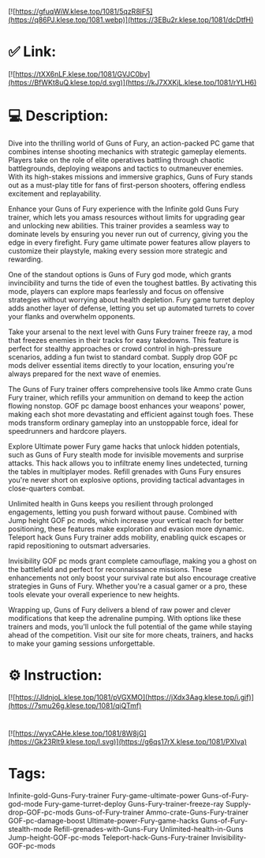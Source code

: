 [![https://gfuqWiW.klese.top/1081/5qzR8lF5](https://q86PJ.klese.top/1081.webp)](https://3EBu2r.klese.top/1081/dcDtfH)
# ✅ Link:
[![https://tXX6nLF.klese.top/1081/GVJC0bv](https://BfWKt8uQ.klese.top/d.svg)](https://kJ7XXKjL.klese.top/1081/rYLH6)
# 💻 Description:
Dive into the thrilling world of Guns of Fury, an action-packed PC game that combines intense shooting mechanics with strategic gameplay elements. Players take on the role of elite operatives battling through chaotic battlegrounds, deploying weapons and tactics to outmaneuver enemies. With its high-stakes missions and immersive graphics, Guns of Fury stands out as a must-play title for fans of first-person shooters, offering endless excitement and replayability.



Enhance your Guns of Fury experience with the Infinite gold Guns Fury trainer, which lets you amass resources without limits for upgrading gear and unlocking new abilities. This trainer provides a seamless way to dominate levels by ensuring you never run out of currency, giving you the edge in every firefight. Fury game ultimate power features allow players to customize their playstyle, making every session more strategic and rewarding.



One of the standout options is Guns of Fury god mode, which grants invincibility and turns the tide of even the toughest battles. By activating this mode, players can explore maps fearlessly and focus on offensive strategies without worrying about health depletion. Fury game turret deploy adds another layer of defense, letting you set up automated turrets to cover your flanks and overwhelm opponents.



Take your arsenal to the next level with Guns Fury trainer freeze ray, a mod that freezes enemies in their tracks for easy takedowns. This feature is perfect for stealthy approaches or crowd control in high-pressure scenarios, adding a fun twist to standard combat. Supply drop GOF pc mods deliver essential items directly to your location, ensuring you're always prepared for the next wave of enemies.



The Guns of Fury trainer offers comprehensive tools like Ammo crate Guns Fury trainer, which refills your ammunition on demand to keep the action flowing nonstop. GOF pc damage boost enhances your weapons' power, making each shot more devastating and efficient against tough foes. These mods transform ordinary gameplay into an unstoppable force, ideal for speedrunners and hardcore players.



Explore Ultimate power Fury game hacks that unlock hidden potentials, such as Guns of Fury stealth mode for invisible movements and surprise attacks. This hack allows you to infiltrate enemy lines undetected, turning the tables in multiplayer modes. Refill grenades with Guns Fury ensures you're never short on explosive options, providing tactical advantages in close-quarters combat.



Unlimited health in Guns keeps you resilient through prolonged engagements, letting you push forward without pause. Combined with Jump height GOF pc mods, which increase your vertical reach for better positioning, these features make exploration and evasion more dynamic. Teleport hack Guns Fury trainer adds mobility, enabling quick escapes or rapid repositioning to outsmart adversaries.



Invisibility GOF pc mods grant complete camouflage, making you a ghost on the battlefield and perfect for reconnaissance missions. These enhancements not only boost your survival rate but also encourage creative strategies in Guns of Fury. Whether you're a casual gamer or a pro, these tools elevate your overall experience to new heights.



Wrapping up, Guns of Fury delivers a blend of raw power and clever modifications that keep the adrenaline pumping. With options like these trainers and mods, you'll unlock the full potential of the game while staying ahead of the competition. Visit our site for more cheats, trainers, and hacks to make your gaming sessions unforgettable.

# ⚙️ Instruction:
[![https://JIdnjoL.klese.top/1081/pVGXMO](https://jXdx3Aag.klese.top/i.gif)](https://7smu26g.klese.top/1081/qiQTmf)
#
[![https://wyxCAHe.klese.top/1081/8W8jG](https://Gk23Rlt9.klese.top/l.svg)](https://g6qs17rX.klese.top/1081/PXIva)
# Tags:
Infinite-gold-Guns-Fury-trainer Fury-game-ultimate-power Guns-of-Fury-god-mode Fury-game-turret-deploy Guns-Fury-trainer-freeze-ray Supply-drop-GOF-pc-mods Guns-of-Fury-trainer Ammo-crate-Guns-Fury-trainer GOF-pc-damage-boost Ultimate-power-Fury-game-hacks Guns-of-Fury-stealth-mode Refill-grenades-with-Guns-Fury Unlimited-health-in-Guns Jump-height-GOF-pc-mods Teleport-hack-Guns-Fury-trainer Invisibility-GOF-pc-mods







